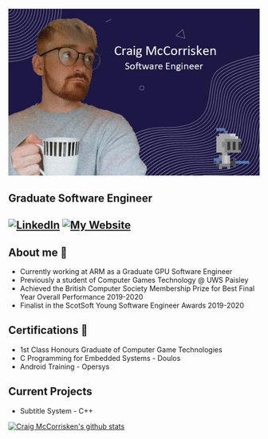 ![Header](https://github.com/CraigMcC1997/CraigMcC1997/blob/main/GitHubHeader.jpg "Header")

## Graduate Software Engineer

[![LinkedIn](https://img.shields.io/badge/LinkedIn-Craig%20McCorrisken-blue)](https://www.linkedin.com/in/craig-mccorrisken)
[![My Website](https://img.shields.io/badge/github.io-Craig%20McCorrisken-green)](https://craigmcc1997.github.io/portfolio/)
---

## About me :rocket:
- Currently working at ARM as a Graduate GPU Software Engineer
- Previously a student of Computer Games Technology @ UWS Paisley
- Achieved the British Computer Society Membership Prize for Best Final Year Overall Performance 2019-2020
- Finalist in the ScotSoft Young Software Engineer Awards 2019-2020

## Certifications :scroll:
- 1st Class Honours Graduate of Computer Game Technologies
- C Programming for Embedded Systems - Doulos
- Android Training - Opersys

## Current Projects
- Subtitle System - C++

[![Craig McCorrisken's github stats](https://github-readme-stats.vercel.app/api?username=CraigMcC1997&count_private=true&show_icons=true&hide=contribs,issues)](https://github.com/anuraghazra/github-readme-stats)
